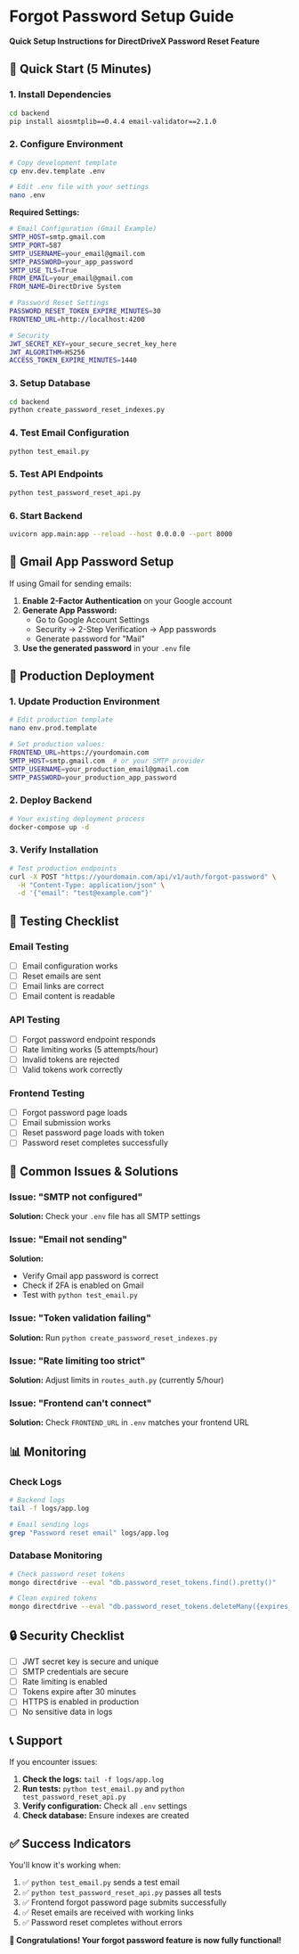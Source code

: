 # Forgot Password Setup Guide

**Quick Setup Instructions for DirectDriveX Password Reset Feature**

## 🚀 Quick Start (5 Minutes)

### 1. Install Dependencies
```bash
cd backend
pip install aiosmtplib==0.4.4 email-validator==2.1.0
```

### 2. Configure Environment
```bash
# Copy development template
cp env.dev.template .env

# Edit .env file with your settings
nano .env
```

**Required Settings:**
```bash
# Email Configuration (Gmail Example)
SMTP_HOST=smtp.gmail.com
SMTP_PORT=587
SMTP_USERNAME=your_email@gmail.com
SMTP_PASSWORD=your_app_password
SMTP_USE_TLS=True
FROM_EMAIL=your_email@gmail.com
FROM_NAME=DirectDrive System

# Password Reset Settings
PASSWORD_RESET_TOKEN_EXPIRE_MINUTES=30
FRONTEND_URL=http://localhost:4200

# Security
JWT_SECRET_KEY=your_secure_secret_key_here
JWT_ALGORITHM=HS256
ACCESS_TOKEN_EXPIRE_MINUTES=1440
```

### 3. Setup Database
```bash
cd backend
python create_password_reset_indexes.py
```

### 4. Test Email Configuration
```bash
python test_email.py
```

### 5. Test API Endpoints
```bash
python test_password_reset_api.py
```

### 6. Start Backend
```bash
uvicorn app.main:app --reload --host 0.0.0.0 --port 8000
```

## 📧 Gmail App Password Setup

If using Gmail for sending emails:

1. **Enable 2-Factor Authentication** on your Google account
2. **Generate App Password:**
   - Go to Google Account Settings
   - Security → 2-Step Verification → App passwords
   - Generate password for "Mail"
3. **Use the generated password** in your `.env` file

## 🔧 Production Deployment

### 1. Update Production Environment
```bash
# Edit production template
nano env.prod.template

# Set production values:
FRONTEND_URL=https://yourdomain.com
SMTP_HOST=smtp.gmail.com  # or your SMTP provider
SMTP_USERNAME=your_production_email@gmail.com
SMTP_PASSWORD=your_production_app_password
```

### 2. Deploy Backend
```bash
# Your existing deployment process
docker-compose up -d
```

### 3. Verify Installation
```bash
# Test production endpoints
curl -X POST "https://yourdomain.com/api/v1/auth/forgot-password" \
  -H "Content-Type: application/json" \
  -d '{"email": "test@example.com"}'
```

## 🧪 Testing Checklist

### Email Testing
- [ ] Email configuration works
- [ ] Reset emails are sent
- [ ] Email links are correct
- [ ] Email content is readable

### API Testing
- [ ] Forgot password endpoint responds
- [ ] Rate limiting works (5 attempts/hour)
- [ ] Invalid tokens are rejected
- [ ] Valid tokens work correctly

### Frontend Testing
- [ ] Forgot password page loads
- [ ] Email submission works
- [ ] Reset password page loads with token
- [ ] Password reset completes successfully

## 🚨 Common Issues & Solutions

### Issue: "SMTP not configured"
**Solution:** Check your `.env` file has all SMTP settings

### Issue: "Email not sending"
**Solution:** 
- Verify Gmail app password is correct
- Check if 2FA is enabled on Gmail
- Test with `python test_email.py`

### Issue: "Token validation failing"
**Solution:** Run `python create_password_reset_indexes.py`

### Issue: "Rate limiting too strict"
**Solution:** Adjust limits in `routes_auth.py` (currently 5/hour)

### Issue: "Frontend can't connect"
**Solution:** Check `FRONTEND_URL` in `.env` matches your frontend URL

## 📊 Monitoring

### Check Logs
```bash
# Backend logs
tail -f logs/app.log

# Email sending logs
grep "Password reset email" logs/app.log
```

### Database Monitoring
```bash
# Check password reset tokens
mongo directdrive --eval "db.password_reset_tokens.find().pretty()"

# Clean expired tokens
mongo directdrive --eval "db.password_reset_tokens.deleteMany({expires_at: {\$lt: new Date()}})"
```

## 🔒 Security Checklist

- [ ] JWT secret key is secure and unique
- [ ] SMTP credentials are secure
- [ ] Rate limiting is enabled
- [ ] Tokens expire after 30 minutes
- [ ] HTTPS is enabled in production
- [ ] No sensitive data in logs

## 📞 Support

If you encounter issues:

1. **Check the logs:** `tail -f logs/app.log`
2. **Run tests:** `python test_email.py` and `python test_password_reset_api.py`
3. **Verify configuration:** Check all `.env` settings
4. **Check database:** Ensure indexes are created

## ✅ Success Indicators

You'll know it's working when:

1. ✅ `python test_email.py` sends a test email
2. ✅ `python test_password_reset_api.py` passes all tests
3. ✅ Frontend forgot password page submits successfully
4. ✅ Reset emails are received with working links
5. ✅ Password reset completes without errors

**🎉 Congratulations! Your forgot password feature is now fully functional!**
